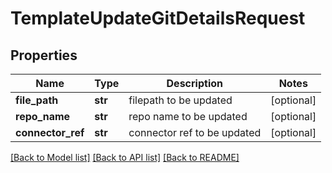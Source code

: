# TemplateUpdateGitDetailsRequest

## Properties
Name | Type | Description | Notes
------------ | ------------- | ------------- | -------------
**file_path** | **str** | filepath to be updated | [optional] 
**repo_name** | **str** | repo name to be updated | [optional] 
**connector_ref** | **str** | connector ref to be updated | [optional] 

[[Back to Model list]](../README.md#documentation-for-models) [[Back to API list]](../README.md#documentation-for-api-endpoints) [[Back to README]](../README.md)

